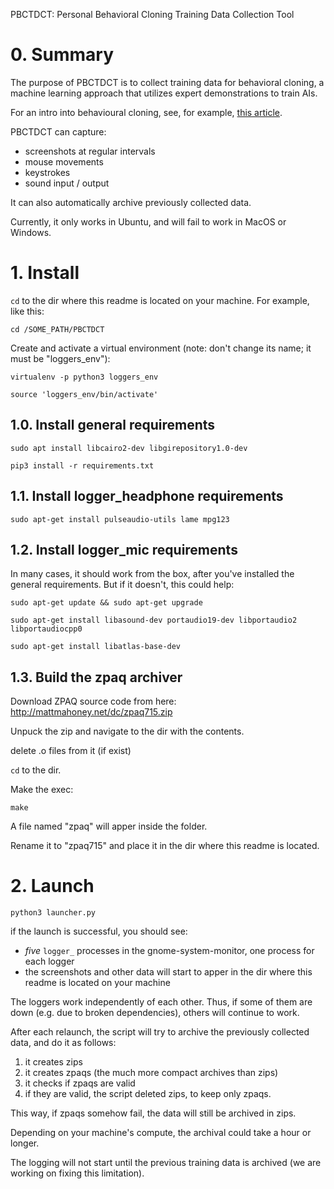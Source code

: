 PBCTDCT: Personal Behavioral Cloning Training Data Collection Tool

# 0. Summary 

The purpose of PBCTDCT is to collect training data for behavioral cloning, 
a machine learning approach that utilizes expert demonstrations to train AIs.

For an intro into behavioural cloning, see, for example, [this article](https://ml.berkeley.edu/blog/posts/bc/). 

PBCTDCT can capture:
- screenshots at regular intervals
- mouse movements
- keystrokes
- sound input / output

It can also automatically archive previously collected data. 

Currently, it only works in Ubuntu, and will fail to work in MacOS or Windows.

# 1. Install

`cd` to the dir where this readme is located on your machine. For example, like this:

`cd /SOME_PATH/PBCTDCT` 

Create and activate a virtual environment (note: don't change its name; it must be "loggers_env"):

`virtualenv -p python3 loggers_env`

`source 'loggers_env/bin/activate'` 

## 1.0. Install general requirements

`sudo apt install libcairo2-dev libgirepository1.0-dev`

`pip3 install -r requirements.txt`

## 1.1. Install logger_headphone requirements

`sudo apt-get install pulseaudio-utils lame mpg123`

## 1.2. Install logger_mic requirements

In many cases, it should work from the box, after you've installed the general requirements.
But if it doesn't, this could help:

`sudo apt-get update && sudo apt-get upgrade`

`sudo apt-get install libasound-dev portaudio19-dev libportaudio2 libportaudiocpp0`
 
`sudo apt-get install libatlas-base-dev`

## 1.3. Build the zpaq archiver

Download ZPAQ source code from here: http://mattmahoney.net/dc/zpaq715.zip

Unpuck the zip and navigate to the dir with the contents. 

delete .o files from it (if exist)

`cd` to the dir. 

Make the exec:

`make`

A file named "zpaq" will apper inside the folder.

Rename it to "zpaq715" and place it in the dir where this readme is located.

# 2. Launch

`python3 launcher.py`

if the launch is successful, you should see:

- *five* `logger_` processes in the gnome-system-monitor, one process for each logger
- the screenshots and other data will start to apper in the dir where this readme is located on your machine

The loggers work independently of each other. 
Thus, if some of them are down (e.g. due to broken dependencies), others will continue to work.

After each relaunch, the script will try to archive the previously collected data, and do it as follows:

1. it creates zips
2. it creates zpaqs (the much more compact archives than zips)
3. it checks if zpaqs are valid
4. if they are valid, the script deleted zips, to keep only zpaqs.

This way, if zpaqs somehow fail, the data will still be archived in zips.

Depending on your machine's compute, the archival could take a hour or longer. 

The logging will not start until the previous training data is archived 
(we are working on fixing this limitation). 